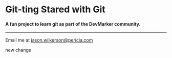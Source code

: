 # Git-ting Stared with Git

#### A fun project to learn git as part of the **DevMarker** community.

---

Email me at [jason.wilkerson@pericia.com](mailto:jason.wilkerson@pericia.com)


new change